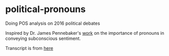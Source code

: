 # political-pronouns
Doing POS analysis on 2016 political debates

Inspired by Dr. James Pennebaker's [work](http://www.secretlifeofpronouns.com/)  on the importance of pronouns in conveying subconscious sentiment. 

Transcript is from [here](http://fortune.com/2016/09/26/presidential-debate-transcript/)
